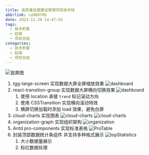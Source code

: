 ```yaml
---
title: 高质量发展建设管理项目技术栈
abbrlink: ca98070b
date: 2023-11-20 14:47:54
tags:
  - 技术积累
  - 前端
  - 项目总结
categories:
  - 技术积累
  - 前端
  - 项目总结
---
```


![首屏图](https://s11.ax1x.com/2023/09/26/pP7vx54.png)

<!-- more -->

1. tgg-large-screen 实现数据大屏全屏缩放效果
   ![dashboard](https://s11.ax1x.com/2023/11/23/pidjWdS.png)
2. react-transition-group 实现数据大屏横向切换效果
   ![dashboard](https://s11.ax1x.com/2023/11/23/pidjfIg.png)
   1. 使用 location 承接 `trend` 标记滚动方向
   2. 使用 CSSTransition 实现横向滚动特效
   3. 横屏切换加载时添加 load 效果，避免白屏
3. cloud-charts 实现图表
   ![cloud-charts](https://s11.ax1x.com/2023/11/28/piB244f.png)
   ![cloud-charts](https://s11.ax1x.com/2023/11/28/piB2hUP.png)
4. organization-graph 实现组织架构
   ![organization](https://s11.ax1x.com/2023/11/28/piB22DA.png)
5. Antd pro-components 实现标准表格
   ![ProTable](https://s11.ax1x.com/2023/11/28/piB2IC8.png)
6. 封装顶部数据统计条组件 并支持多种格式展示
   ![topStatistics](https://s11.ax1x.com/2023/09/26/pP7vx54.png)
   1. 大小数据量展示
   2. 标红数据处理
